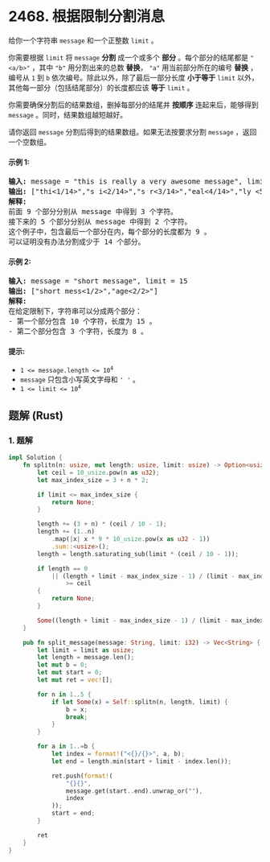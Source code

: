 # 2468. 根据限制分割消息
给你一个字符串 `message` 和一个正整数 `limit` 。

你需要根据 `limit` 将 `message` **分割** 成一个或多个 **部分** 。每个部分的结尾都是 `"<a/b>"` ，其中 `"b"` 用分割出来的总数 **替换**， `"a"` 用当前部分所在的编号 **替换** ，编号从 `1` 到 `b` 依次编号。除此以外，除了最后一部分长度 **小于等于** `limit` 以外，其他每一部分（包括结尾部分）的长度都应该 **等于** `limit` 。

你需要确保分割后的结果数组，删掉每部分的结尾并 **按顺序** 连起来后，能够得到 `message` 。同时，结果数组越短越好。

请你返回 `message`  分割后得到的结果数组。如果无法按要求分割 `message` ，返回一个空数组。

#### 示例 1:
<pre>
<strong>输入:</strong> message = "this is really a very awesome message", limit = 9
<strong>输出:</strong> ["thi<1/14>","s i<2/14>","s r<3/14>","eal<4/14>","ly <5/14>","a v<6/14>","ery<7/14>"," aw<8/14>","eso<9/14>","me<10/14>"," m<11/14>","es<12/14>","sa<13/14>","ge<14/14>"]
<strong>解释:</strong>
前面 9 个部分分别从 message 中得到 3 个字符。
接下来的 5 个部分分别从 message 中得到 2 个字符。
这个例子中，包含最后一个部分在内，每个部分的长度都为 9 。
可以证明没有办法分割成少于 14 个部分。
</pre>

#### 示例 2:
<pre>
<strong>输入:</strong> message = "short message", limit = 15
<strong>输出:</strong> ["short mess<1/2>","age<2/2>"]
<strong>解释:</strong>
在给定限制下，字符串可以分成两个部分：
- 第一个部分包含 10 个字符，长度为 15 。
- 第二个部分包含 3 个字符，长度为 8 。
</pre>

#### 提示:
* <code>1 <= message.length <= 10<sup>4</sup></code>
* `message` 只包含小写英文字母和 `' '` 。
* <code>1 <= limit <= 10<sup>4</sup></code>

## 题解 (Rust)

### 1. 题解
```Rust
impl Solution {
    fn splitn(n: usize, mut length: usize, limit: usize) -> Option<usize> {
        let ceil = 10_usize.pow(n as u32);
        let max_index_size = 3 + n * 2;

        if limit <= max_index_size {
            return None;
        }

        length += (3 + n) * (ceil / 10 - 1);
        length += (1..n)
            .map(|x| x * 9 * 10_usize.pow(x as u32 - 1))
            .sum::<usize>();
        length = length.saturating_sub(limit * (ceil / 10 - 1));

        if length == 0
            || (length + limit - max_index_size - 1) / (limit - max_index_size) + ceil / 10 - 1
                >= ceil
        {
            return None;
        }

        Some((length + limit - max_index_size - 1) / (limit - max_index_size) + ceil / 10 - 1)
    }

    pub fn split_message(message: String, limit: i32) -> Vec<String> {
        let limit = limit as usize;
        let length = message.len();
        let mut b = 0;
        let mut start = 0;
        let mut ret = vec![];

        for n in 1..5 {
            if let Some(x) = Self::splitn(n, length, limit) {
                b = x;
                break;
            }
        }

        for a in 1..=b {
            let index = format!("<{}/{}>", a, b);
            let end = length.min(start + limit - index.len());

            ret.push(format!(
                "{}{}",
                message.get(start..end).unwrap_or(""),
                index
            ));
            start = end;
        }

        ret
    }
}
```
